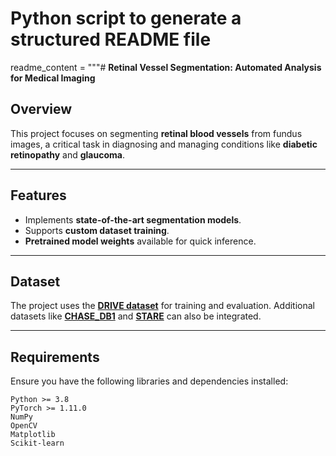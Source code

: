 # Python script to generate a structured README file
readme_content = """# **Retinal Vessel Segmentation: Automated Analysis for Medical Imaging**

## **Overview**
This project focuses on segmenting **retinal blood vessels** from fundus images, a critical task in diagnosing and managing conditions like **diabetic retinopathy** and **glaucoma**.

---

## **Features**
- Implements **state-of-the-art segmentation models**.
- Supports **custom dataset training**.
- **Pretrained model weights** available for quick inference.

---

## **Dataset**
The project uses the **[DRIVE dataset](https://drive.grand-challenge.org/)** for training and evaluation. Additional datasets like **[CHASE_DB1](https://blogs.kingston.ac.uk/retinal/chasedb1/)** and **[STARE](http://cecas.clemson.edu/~ahoover/stare/probing/index.html)** can also be integrated.

---

## **Requirements**
Ensure you have the following libraries and dependencies installed:

```plaintext
Python >= 3.8
PyTorch >= 1.11.0
NumPy
OpenCV
Matplotlib
Scikit-learn

